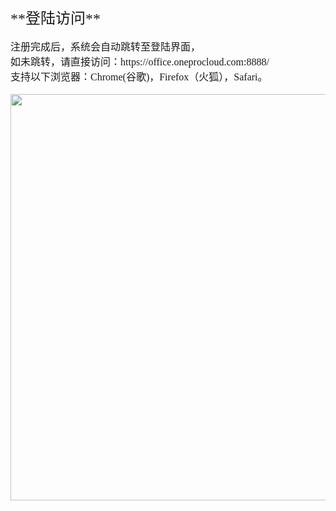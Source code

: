 

 <p id="登陆访问"></p>
 <font face="方正正黑简体" size=5 >**登陆访问**  </font> 
 </br></br>
<font face="中易宋体" size=3>注册完成后，系统会自动跳转至登陆界面，
</br>如未跳转，请直接访问：https://office.oneprocloud.com:8888/
</br>支持以下浏览器：Chrome(谷歌)，Firefox（火狐），Safari。
</font>
</br></br>
<img src="https://github.com/oneprocloud/hypermotion_docs/raw/master/images/image_hm_saas/4.png" width="650">
</br>
 